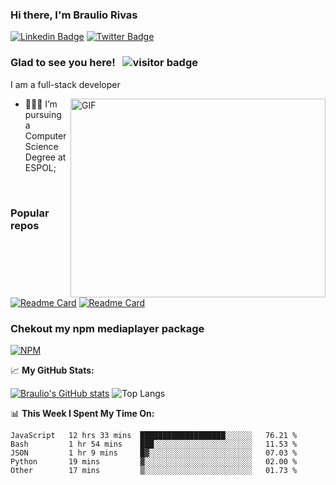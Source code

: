 ### Hi there, I'm Braulio Rivas
[![Linkedin Badge](https://img.shields.io/badge/-LinkedIn-0e76a8?style=flat-square&logo=Linkedin&logoColor=white)](https://www.linkedin.com/in/braulio-rivas-abad/) <!-- [![Website Badge](https://img.shields.io/badge/Website-3b5998?style=flat-square&logo=google-chrome&logoColor=white)](https://gkassym.netlify.app) -->[![Twitter Badge](https://img.shields.io/badge/-Twitter-00acee?style=flat-square&logo=Twitter&logoColor=white)](https://twitter.com/brolio04)
<!--[![Telegram Badge](https://img.shields.io/badge/-Telegram-0088cc?style=flat-square&logo=Telegram&logoColor=white)](https://t.me/GKassym) -->

### Glad to see you here! &nbsp; ![visitor badge](https://visitor-badge.glitch.me/badge?page_id=brauliorivas)

I am a full-stack developer


<img align="right" alt="GIF" src="https://github.com/Gapur/Gapur/blob/master/coding.gif?raw=true" width="408" height="318" />

- 👨🏻‍💻 I’m pursuing a Computer Science Degree at ESPOL;

</br>

### Popular repos
[![Readme Card](https://github-readme-stats.vercel.app/api/pin/?username=brauliorivas&repo=countrieshub)](https://github.com/brauliorivas/countrieshub)
[![Readme Card](https://github-readme-stats.vercel.app/api/pin/?username=brauliorivas&repo=pokedex-interactivo)](https://github.com/brauliorivas/pokedex-interactivo)

### Chekout my npm mediaplayer package
[![NPM](https://img.shields.io/badge/NPM-%23000000.svg?style=for-the-badge&logo=npm&logoColor=white)](https://www.npmjs.com/package/@braulio0000/mediaplayer)


📈 **My GitHub Stats:**

[![Braulio's GitHub stats](https://github-readme-stats.vercel.app/api?username=brauliorivas&theme=tokyonight)](https://github.com/brauliorivas) ![Top Langs](https://github-readme-stats.vercel.app/api/top-langs/?username=brauliorivas&layout=compact&theme=radical)


📊 **This Week I Spent My Time On:**
<!--START_SECTION:waka-->

```text
JavaScript   12 hrs 33 mins  ███████████████████░░░░░░   76.21 %
Bash         1 hr 54 mins    ███░░░░░░░░░░░░░░░░░░░░░░   11.53 %
JSON         1 hr 9 mins     █▓░░░░░░░░░░░░░░░░░░░░░░░   07.03 %
Python       19 mins         ▓░░░░░░░░░░░░░░░░░░░░░░░░   02.00 %
Other        17 mins         ▒░░░░░░░░░░░░░░░░░░░░░░░░   01.73 %
```

<!--END_SECTION:waka-->
